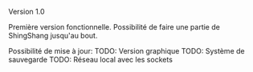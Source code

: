 Version 1.0

Première version fonctionnelle.
Possibilité de faire une partie de ShingShang jusqu'au bout.

Possibilité de mise à jour:
TODO: Version graphique
TODO: Système de sauvegarde
TODO: Réseau local avec les sockets
